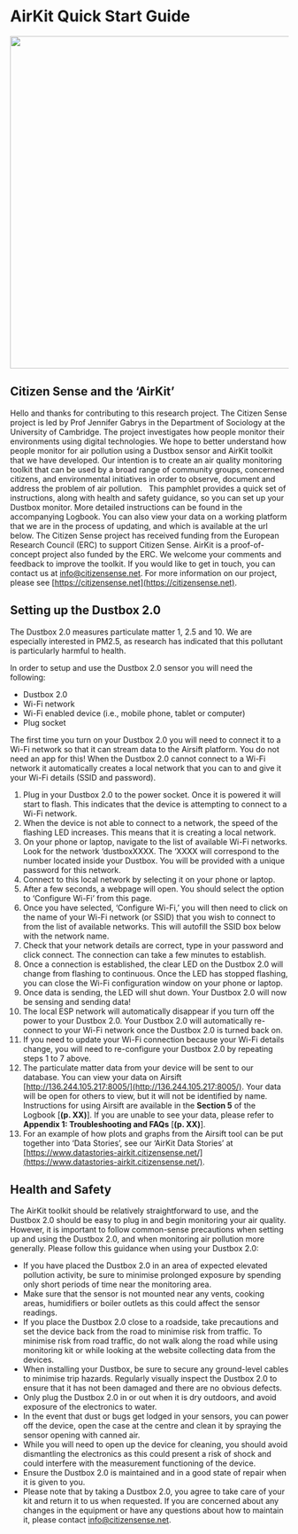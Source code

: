 # AirKit Quick Start Guide

<img src="2.6_exploded_dustbox.jpg" width="600"> 

## Citizen Sense and the ‘AirKit’

Hello and thanks for contributing to this research project. The Citizen Sense project is led by Prof Jennifer Gabrys in the Department of Sociology at the University of Cambridge. The project investigates how people monitor their environments using digital technologies. We hope to better understand how people monitor for air pollution using a Dustbox sensor and AirKit toolkit that we have developed. Our intention is to create an air quality monitoring toolkit that can be used by a broad range of community groups, concerned citizens, and environmental initiatives in order to observe, document and address the problem of air pollution.  
This pamphlet provides a quick set of instructions, along with health and safety guidance, so you can set up your Dustbox monitor. More detailed instructions can be found in the accompanying Logbook. You can also view your data on a working platform that we are in the process of updating, and which is available at the url below. The Citizen Sense project has received funding from the European Research Council (ERC) to support Citizen Sense. AirKit is a proof-of-concept project also funded by the ERC. We welcome your comments and feedback to improve the toolkit. If you would like to get in touch, you can contact us at [info@citizensense.net](mailto:info@citizensense.net). For more information on our project, please see [https://citizensense.net](https://citizensense.net).

## Setting up the Dustbox 2.0

The Dustbox 2.0 measures particulate matter 1, 2.5 and 10. We are especially interested in PM2.5, as research has indicated that this pollutant is particularly harmful to health. 

In order to setup and use the Dustbox 2.0 sensor you will need the following:
* Dustbox 2.0
* Wi-Fi network
*	Wi-Fi enabled device (i.e., mobile phone, tablet or computer)
*	Plug socket

The first time you turn on your Dustbox 2.0 you will need to connect it to a Wi-Fi network so that it can stream data to the Airsift platform. You do not need an app for this! When the Dustbox 2.0 cannot connect to a Wi-Fi network it automatically creates a local network that you can to and give it your Wi-Fi details (SSID and password).

1.	Plug in your Dustbox 2.0 to the power socket. Once it is powered it will start to flash. This indicates that the device is attempting to connect to a Wi-Fi network.
2.	When the device is not able to connect to a network, the speed of the flashing LED increases. This means that it is creating a local network.
3.	On your phone or laptop, navigate to the list of available Wi-Fi networks. Look for the network ‘dustboxXXXX. The ‘XXXX will correspond to the number located inside your Dustbox. You will be provided with a unique password for this network.
4.	Connect to this local network by selecting it on your phone or laptop.
5.	After a few seconds, a webpage will open. You should select the option to ‘Configure Wi-Fi’ from this page. 
6.	Once you have selected, ‘Configure Wi-Fi,’ you will then need to click on the name of your Wi-Fi network (or SSID) that you wish to connect to from the list of available networks. This will autofill the SSID box below with the network name.
7.	Check that your network details are correct, type in your password and click connect. The connection can take a few minutes to establish. 
8.	Once a connection is established, the clear LED on the Dustbox 2.0 will change from flashing to continuous. Once the LED has stopped flashing, you can close the Wi-Fi configuration window on your phone or laptop. 
9.	Once data is sending, the LED will shut down. Your Dustbox 2.0 will now be sensing and sending data!
10.	The local ESP network will automatically disappear if you turn off the power to your Dustbox 2.0. Your Dustbox 2.0 will automatically re-connect to your Wi-Fi network once the Dustbox 2.0 is turned back on. 
11.	If you need to update your Wi-Fi connection because your Wi-Fi details change, you will need to re-configure your Dustbox 2.0 by repeating steps 1 to 7 above.
12.	The particulate matter data from your device will be sent to our database. You can view your data on Airsift [http://136.244.105.217:8005/](http://136.244.105.217:8005/). Your data will be open for others to view, but it will not be identified by name. Instructions for using Airsift are available in the **Section 5** of the Logbook [**(p. XX)**]. If you are unable to see your data, please refer to **Appendix 1: Troubleshooting and FAQs** [**(p. XX)**]. 
13.	For an example of how plots and graphs from the Airsift tool can be put together into ‘Data Stories’, see our ‘AirKit Data Stories’ at [https://www.datastories-airkit.citizensense.net/](https://www.datastories-airkit.citizensense.net/).


## Health and Safety

The AirKit toolkit should be relatively straightforward to use, and the Dustbox 2.0 should be easy to plug in and begin monitoring your air quality. However, it is important to follow common-sense precautions when setting up and using the Dustbox 2.0, and when monitoring air pollution more generally. Please follow this guidance when using your Dustbox 2.0:
*	If you have placed the Dustbox 2.0 in an area of expected elevated pollution activity, be sure to minimise prolonged exposure by spending only short periods of time near the monitoring area.
*	Make sure that the sensor is not mounted near any vents, cooking areas, humidifiers or boiler outlets as this could affect the sensor readings.
*	If you place the Dustbox 2.0 close to a roadside, take precautions and set the device back from the road to minimise risk from traffic. To minimise risk from road traffic, do not walk along the road while using monitoring kit or while looking at the website collecting data from the devices. 
*	When installing your Dustbox, be sure to secure any ground-level cables to minimise trip hazards. Regularly visually inspect the Dustbox 2.0 to ensure that it has not been damaged and there are no obvious defects.
*	Only plug the Dustbox 2.0 in or out when it is dry outdoors, and avoid exposure of the electronics to water.
*	In the event that dust or bugs get lodged in your sensors, you can power off the device, open the case at the centre and clean it by spraying the sensor opening with canned air. 
*	While you will need to open up the device for cleaning, you should avoid dismantling the electronics as this could present a risk of shock and could interfere with the measurement functioning of the device.
*	Ensure the Dustbox 2.0 is maintained and in a good state of repair when it is given to you.
*	Please note that by taking a Dustbox 2.0, you agree to take care of your kit and return it to us when requested. 
If you are concerned about any changes in the equipment or have any questions about how to maintain it, please contact [info@citizensense.net](mailto:info@citizensense.net).

